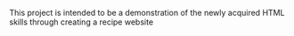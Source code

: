 This project is intended to be a demonstration of the newly acquired HTML skills through creating a recipe website
